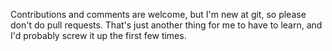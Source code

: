 Contributions and comments are welcome, but I'm new at git, so please don't do pull requests. That's just another thing for me to have to learn, and I'd probably screw it up the first few times.
